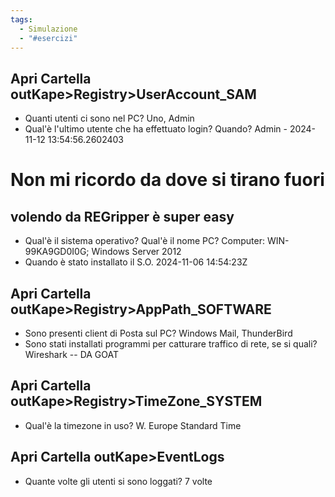 ```yaml
---
tags:
  - Simulazione
  - "#esercizi"
---
```

## Apri Cartella outKape>Registry>UserAccount_SAM
-  Quanti utenti ci sono nel PC?
	Uno, Admin
- Qual'è l'ultimo utente che ha effettuato login? Quando?
	Admin - 2024-11-12 13:54:56.2602403

# Non mi ricordo da dove si tirano fuori
## volendo da REGripper è super easy

- Qual'è il sistema operativo? Qual'è il nome PC?
	Computer: WIN-99KA9GD0I0G; Windows Server 2012
- Quando è stato installato il S.O.
	2024-11-06 14:54:23Z

## Apri Cartella outKape>Registry>AppPath_SOFTWARE

- Sono presenti client di Posta sul PC?
	Windows Mail, ThunderBird
- Sono stati installati programmi per catturare traffico di rete, se si quali?
	Wireshark -- DA GOAT

## Apri Cartella outKape>Registry>TimeZone_SYSTEM
- Qual'è la timezone in uso?
	W. Europe Standard Time

## Apri Cartella outKape>EventLogs

- Quante volte gli utenti si sono loggati?
	7 volte